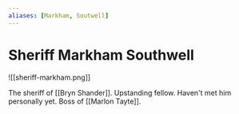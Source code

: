 ```yaml
---
aliases: [Markham, Soutwell]
---
```

# Sheriff Markham Southwell
![[sheriff-markham.png]]

The sheriff of [[Bryn Shander]]. Upstanding fellow. Haven't met him personally yet. Boss of [[Marlon Tayte]].